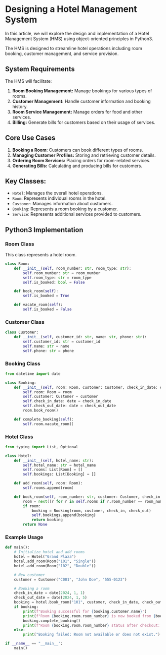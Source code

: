 # Designing a Hotel Management System

In this article, we will explore the design and implementation of a Hotel Management System (HMS) using object-oriented principles in Python3. 

The HMS is designed to streamline hotel operations including room booking, customer management, and service provision.

## System Requirements

The HMS will facilitate:

1. **Room Booking Management:** Manage bookings for various types of rooms.
2. **Customer Management:** Handle customer information and booking history.
3. **Room Service Management:** Manage orders for food and other services.
4. **Billing:** Generate bills for customers based on their usage of services.

## Core Use Cases

1. **Booking a Room:** Customers can book different types of rooms.
2. **Managing Customer Profiles:** Storing and retrieving customer details.
3. **Ordering Room Services:** Placing orders for room-related services.
4. **Generating Bills:** Calculating and producing bills for customers.

## Key Classes:
- `Hotel`: Manages the overall hotel operations.
- `Room`: Represents individual rooms in the hotel.
- `Customer`: Manages information about customers.
- `Booking`: Represents a room booking by a customer.
- `Service`: Represents additional services provided to customers.

## Python3 Implementation

### Room Class

This class represents a hotel room.

```python
class Room:
    def __init__(self, room_number: str, room_type: str):
        self.room_number: str = room_number
        self.room_type: str = room_type
        self.is_booked: bool = False

    def book_room(self):
        self.is_booked = True

    def vacate_room(self):
        self.is_booked = False

```

### Customer Class
```python
class Customer:
    def __init__(self, customer_id: str, name: str, phone: str):
        self.customer_id: str = customer_id
        self.name: str = name
        self.phone: str = phone

```
### Booking Class
```python
from datetime import date

class Booking:
    def __init__(self, room: Room, customer: Customer, check_in_date: date, check_out_date: date):
        self.room: Room = room
        self.customer: Customer = customer
        self.check_in_date: date = check_in_date
        self.check_out_date: date = check_out_date
        room.book_room()

    def complete_booking(self):
        self.room.vacate_room()

```
### Hotel Class
```python
from typing import List, Optional

class Hotel:
    def __init__(self, hotel_name: str):
        self.hotel_name: str = hotel_name
        self.rooms: List[Room] = []
        self.bookings: List[Booking] = []

    def add_room(self, room: Room):
        self.rooms.append(room)

    def book_room(self, room_number: str, customer: Customer, check_in: date, check_out: date) -> Optional[Booking]:
        room = next((r for r in self.rooms if r.room_number == room_number and not r.is_booked), None)
        if room:
            booking = Booking(room, customer, check_in, check_out)
            self.bookings.append(booking)
            return booking
        return None

```

### Example Usage
``` python
def main():
    # Initialize hotel and add rooms
    hotel = Hotel("Grand Plaza")
    hotel.add_room(Room("101", "Single"))
    hotel.add_room(Room("102", "Double"))

    # New customer
    customer = Customer("C001", "John Doe", "555-0123")

    # Booking a room
    check_in_date = date(2024, 1, 1)
    check_out_date = date(2024, 1, 5)
    booking = hotel.book_room("101", customer, check_in_date, check_out_date)
    if booking:
        print(f"Booking successful for {booking.customer.name}")
        print(f"Room {booking.room.room_number} is now booked from {booking.check_in_date} to {booking.check_out_date}")
        booking.complete_booking()
        print(f"Room {booking.room.room_number} status after checkout: {'Booked' if booking.room.is_booked else 'Available'}")
    else:
        print("Booking failed: Room not available or does not exist.")

if __name__ == "__main__":
    main()

```